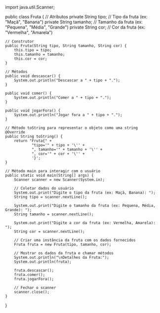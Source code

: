 import java.util.Scanner;

public class Fruta {
    // Atributos
    private String tipo;   // Tipo da fruta (ex: "Maçã", "Banana")
    private String tamanho; // Tamanho da fruta (ex: "Pequena", "Média", "Grande")
    private String cor;    // Cor da fruta (ex: "Vermelha", "Amarela")

    // Construtor
    public Fruta(String tipo, String tamanho, String cor) {
        this.tipo = tipo;
        this.tamanho = tamanho;
        this.cor = cor;
    }

    // Métodos
    public void descascar() {
        System.out.println("Descascar a " + tipo + ".");
    }

    public void comer() {
        System.out.println("Comer a " + tipo + ".");
    }

    public void jogarFora() {
        System.out.println("Jogar fora a " + tipo + ".");
    }

    // Método toString para representar o objeto como uma string
    @Override
    public String toString() {
        return "Fruta{" +
                "tipo='" + tipo + '\'' +
                ", tamanho='" + tamanho + '\'' +
                ", cor='" + cor + '\'' +
                '}';
    }

    // Método main para interagir com o usuário
    public static void main(String[] args) {
        Scanner scanner = new Scanner(System.in);

        // Coletar dados do usuário
        System.out.print("Digite o tipo da fruta (ex: Maçã, Banana): ");
        String tipo = scanner.nextLine();

        System.out.print("Digite o tamanho da fruta (ex: Pequena, Média, Grande): ");
        String tamanho = scanner.nextLine();

        System.out.print("Digite a cor da fruta (ex: Vermelha, Amarela): ");
        String cor = scanner.nextLine();

        // Criar uma instância da fruta com os dados fornecidos
        Fruta fruta = new Fruta(tipo, tamanho, cor);

        // Mostrar os dados da fruta e chamar métodos
        System.out.println("\nDetalhes da Fruta:");
        System.out.println(fruta);

        fruta.descascar();
        fruta.comer();
        fruta.jogarFora();

        // Fechar o scanner
        scanner.close();
    }
}
